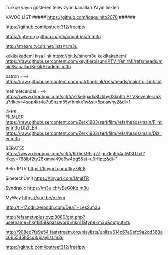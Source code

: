 Türkçe yayın gösteren televizyon kanalları  Yayın linkleri

VAVOO LİST ##### https://github.com/joaquinito2070  ######

https://github.com/ipstreet312/freeiptv

https://iptv-org.github.io/iptv/countries/tr.m3u

http://stream.tvcdn.net/lists/tr.m3u

kekikakademi kısa link https://bit.ly/sinem3u
kekikakademi https://raw.githubusercontent.com/keyiflerolsun/IPTV_YenirMi/refs/heads/main/Kanallar/KekikAkademi.m3u

patron ===> https://raw.githubusercontent.com/patr0nq/link/refs/heads/main/fullLink.txt

mehmetcandal ===> https://www.dropbox.com/scl/fi/v2kehgxdx8tzkby03kpht/IPTVSevenler.m3u?rlkey=4sop4kr4o7u9nzm55yfhmkx1w&st=5puawny2&dl=1

ZERK  
FİLMLER
https://raw.githubusercontent.com/Zerk1903/zerkfilm/refs/heads/main/Filmler.m3u
DİZİLER
https://raw.githubusercontent.com/Zerk1903/zerkfilm/refs/heads/main/Diziler.m3u

BERAT55
https://www.dropbox.com/scl/fi/6r0mk9fsg27jgcr1m9h4o/M3U.txt?rlkey=768ibf2ty26ximwi49o6w4pg5&st=u9rfjptz&dl=1

Bekx İPTV https://tinyurl.com/3ky78jf8

SinetechÜmit https://tinyurl.com/UmitTR

Syndraxic 
https://m3u.ch/yEeG0Kq.m3u

MyWay https://surl.be/ozlem


http://tr-17.cdn.zerocdn.com/DeaTHLesS.m3u


http://efsanetvplus.xyz:8080/get.php?username=hkn1809&password=hkn11&type=m3u&output=ts




 http://908ed7fe9e54.faststreem.org/playlists/uplist/614c67e9efc9a2cd368ac695545b5cc8/playlist.m3u 


https://github.com/ipstreet312/freeiptv




